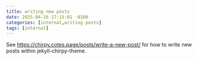 ```yaml
---
title: writing new posts
date: 2025-04-26 17:15:01 -0100
categories: [internal,writing posts]
tags: [internal]
---
```


See https://chirpy.cotes.page/posts/write-a-new-post/ for how to write new posts within jekyll-chirpy-theme. 
